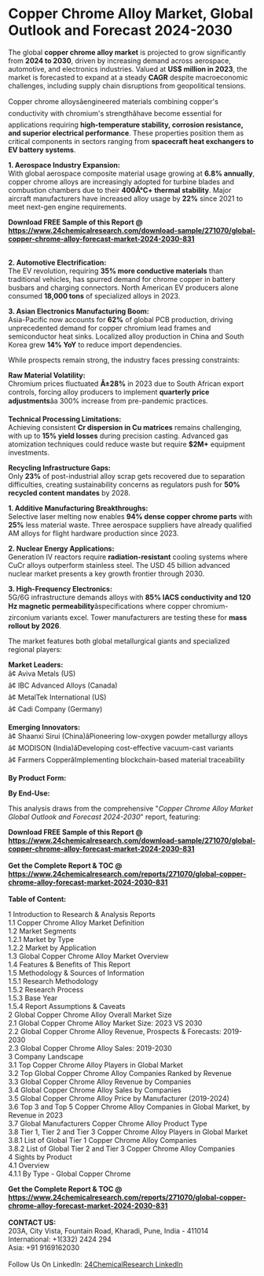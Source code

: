 <h1>Copper Chrome Alloy Market, Global Outlook and Forecast 2024-2030</h1><p>The global <strong>copper chrome alloy market</strong> is projected to grow significantly from <strong>2024 to 2030</strong>, driven by increasing demand across aerospace, automotive, and electronics industries. Valued at <strong>US$ million in 2023</strong>, the market is forecasted to expand at a steady <strong>CAGR</strong> despite macroeconomic challenges, including supply chain disruptions from geopolitical tensions.</p><p>Copper chrome alloysâengineered materials combining copper's conductivity with chromium's strengthâhave become essential for applications requiring <strong>high-temperature stability, corrosion resistance, and superior electrical performance</strong>. These properties position them as critical components in sectors ranging from <strong>spacecraft heat exchangers to EV battery systems</strong>.</p><p><strong>1. Aerospace Industry Expansion:</strong><br>
With global aerospace composite material usage growing at <strong>6.8% annually</strong>, copper chrome alloys are increasingly adopted for turbine blades and combustion chambers due to their <strong>400Â°C+ thermal stability</strong>. Major aircraft manufacturers have increased alloy usage by <strong>22%</strong> since 2021 to meet next-gen engine requirements.</p><div><b>Download FREE Sample of this Report @ 
            <a href="https://www.24chemicalresearch.com/download-sample/271070/global-copper-chrome-alloy-forecast-market-2024-2030-831">
            https://www.24chemicalresearch.com/download-sample/271070/global-copper-chrome-alloy-forecast-market-2024-2030-831</a></b></div><br><p><strong>2. Automotive Electrification:</strong><br>
The EV revolution, requiring <strong>35% more conductive materials</strong> than traditional vehicles, has spurred demand for chrome copper in battery busbars and charging connectors. North American EV producers alone consumed <strong>18,000 tons</strong> of specialized alloys in 2023.</p><p><strong>3. Asian Electronics Manufacturing Boom:</strong><br>
Asia-Pacific now accounts for <strong>62%</strong> of global PCB production, driving unprecedented demand for copper chromium lead frames and semiconductor heat sinks. Localized alloy production in China and South Korea grew <strong>14% YoY</strong> to reduce import dependencies.</p><p>While prospects remain strong, the industry faces pressing constraints:</p><p><strong>Raw Material Volatility:</strong><br>
Chromium prices fluctuated <strong>Â±28%</strong> in 2023 due to South African export controls, forcing alloy producers to implement <strong>quarterly price adjustments</strong>âa 300% increase from pre-pandemic practices.</p><p><strong>Technical Processing Limitations:</strong><br>
Achieving consistent <strong>Cr dispersion in Cu matrices</strong> remains challenging, with up to <strong>15% yield losses</strong> during precision casting. Advanced gas atomization techniques could reduce waste but require <strong>$2M+</strong> equipment investments.</p><p><strong>Recycling Infrastructure Gaps:</strong><br>
Only <strong>23%</strong> of post-industrial alloy scrap gets recovered due to separation difficulties, creating sustainability concerns as regulators push for <strong>50% recycled content mandates</strong> by 2028.</p><p><strong>1. Additive Manufacturing Breakthroughs:</strong><br>
Selective laser melting now enables <strong>94% dense copper chrome parts</strong> with <strong>25%</strong> less material waste. Three aerospace suppliers have already qualified AM alloys for flight hardware production since 2023.</p><p><strong>2. Nuclear Energy Applications:</strong><br>
Generation IV reactors require <strong>radiation-resistant</strong> cooling systems where CuCr alloys outperform stainless steel. The USD 45 billion advanced nuclear market presents a key growth frontier through 2030.</p><p><strong>3. High-Frequency Electronics:</strong><br>
5G/6G infrastructure demands alloys with <strong>85% IACS conductivity and 120 Hz magnetic permeability</strong>âspecifications where copper chromium-zirconium variants excel. Tower manufacturers are testing these for <strong>mass rollout by 2026</strong>.</p><p>The market features both global metallurgical giants and specialized regional players:</p><p><strong>Market Leaders:</strong><br>
â¢ Aviva Metals (US)<br>
â¢ IBC Advanced Alloys (Canada)<br>
â¢ MetalTek International (US)<br>
â¢ Cadi Company (Germany)</p><p><strong>Emerging Innovators:</strong><br>
â¢ Shaanxi Sirui (China)âPioneering low-oxygen powder metallurgy alloys<br>
â¢ MODISON (India)âDeveloping cost-effective vacuum-cast variants<br>
â¢ Farmers CopperâImplementing blockchain-based material traceability</p><p><strong>By Product Form:</strong></p><p><strong>By End-Use:</strong></p><p>This analysis draws from the comprehensive "<em>Copper Chrome Alloy Market Global Outlook and Forecast 2024-2030</em>" report, featuring:</p><div><b>Download FREE Sample of this Report @ 
            <a href="https://www.24chemicalresearch.com/download-sample/271070/global-copper-chrome-alloy-forecast-market-2024-2030-831">
            https://www.24chemicalresearch.com/download-sample/271070/global-copper-chrome-alloy-forecast-market-2024-2030-831</a></b></div><br><div><b>Get the Complete Report & TOC @ 
            <a href="https://www.24chemicalresearch.com/reports/271070/global-copper-chrome-alloy-forecast-market-2024-2030-831">
            https://www.24chemicalresearch.com/reports/271070/global-copper-chrome-alloy-forecast-market-2024-2030-831</a></b></div><br>
            <b>Table of Content:</b><p>1 Introduction to Research & Analysis Reports<br />
    1.1 Copper Chrome Alloy Market Definition<br />
    1.2 Market Segments<br />
        1.2.1 Market by Type<br />
        1.2.2 Market by Application<br />
    1.3 Global Copper Chrome Alloy Market Overview<br />
    1.4 Features & Benefits of This Report<br />
    1.5 Methodology & Sources of Information<br />
        1.5.1 Research Methodology<br />
        1.5.2 Research Process<br />
        1.5.3 Base Year<br />
        1.5.4 Report Assumptions & Caveats<br />
2 Global Copper Chrome Alloy Overall Market Size<br />
    2.1 Global Copper Chrome Alloy Market Size: 2023 VS 2030<br />
    2.2 Global Copper Chrome Alloy Revenue, Prospects & Forecasts: 2019-2030<br />
    2.3 Global Copper Chrome Alloy Sales: 2019-2030<br />
3 Company Landscape<br />
    3.1 Top Copper Chrome Alloy Players in Global Market<br />
    3.2 Top Global Copper Chrome Alloy Companies Ranked by Revenue<br />
    3.3 Global Copper Chrome Alloy Revenue by Companies<br />
    3.4 Global Copper Chrome Alloy Sales by Companies<br />
    3.5 Global Copper Chrome Alloy Price by Manufacturer (2019-2024)<br />
    3.6 Top 3 and Top 5 Copper Chrome Alloy Companies in Global Market, by Revenue in 2023<br />
    3.7 Global Manufacturers Copper Chrome Alloy Product Type<br />
    3.8 Tier 1, Tier 2 and Tier 3 Copper Chrome Alloy Players in Global Market<br />
        3.8.1 List of Global Tier 1 Copper Chrome Alloy Companies<br />
        3.8.2 List of Global Tier 2 and Tier 3 Copper Chrome Alloy Companies<br />
4 Sights by Product<br />
    4.1 Overview<br />
        4.1.1 By Type - Global Copper Chrome</p><div><b>Get the Complete Report & TOC @ 
            <a href="https://www.24chemicalresearch.com/reports/271070/global-copper-chrome-alloy-forecast-market-2024-2030-831">
            https://www.24chemicalresearch.com/reports/271070/global-copper-chrome-alloy-forecast-market-2024-2030-831</a></b></div><br><b>CONTACT US:</b><br>
            203A, City Vista, Fountain Road, Kharadi, Pune, India - 411014<br>
            International: +1(332) 2424 294<br>
            Asia: +91 9169162030 <br><br>
            Follow Us On LinkedIn: <a href="https://www.linkedin.com/company/24chemicalresearch/">24ChemicalResearch LinkedIn</a>